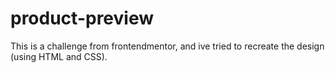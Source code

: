 # product-preview
This is a challenge from frontendmentor, and ive tried to recreate the design (using HTML and CSS).
